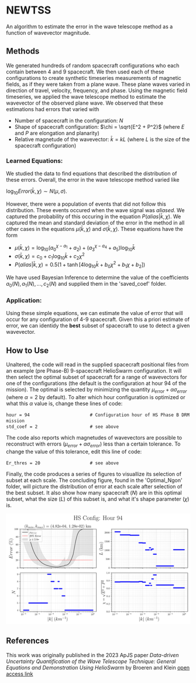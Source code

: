 # NEWTSS
An algorithm to estimate the error in the wave telescope method as a function of wavevector magnitude.



## Methods
We generated hundreds of random spacecraft configurations who each contain between 4 and 9 spacecraft. We then used each of these configurations to create synthetic timeseries measurements of magnetic fields, as if they were taken from a plane wave. These plane waves varied in direction of travel, velocity, frequency, and phase. Using the magnetic field timeseries, we applied the wave telescope method to estimate the wavevector of the observed plane wave. We observed that these estimations had errors that varied with 
- Number of spacecraft in the configuration: $N$
- Shape of spacecraft configuration: $\chi = \sqrt{E^2 + P^2}$ (where $E$ and $P$ are elongation and planarity)
- Relative magnetude of the wavevector: $\bar{k} = kL$ (where $L$ is the size of the spacecraft configuration)

### Learned Equations:
We studied the data to find equations that described the distribution of these errors. Overall, the error in the wave telescope method varied like

$\log_{10}Error(\bar{k},\chi) \sim N(\mu, \sigma).$

However, there were a population of events that did not follow this distribution. These events occured when the wave signal was *aliased*. We captured the probability of this occuring in the equation $P(alias|\bar{k},\chi)$. We captured the mean and standard deviation of the error in the method in all other cases in the equations $\mu(\bar{k},\chi)$ and $\sigma(\bar{k},\chi)$. These equations have the form
- $\mu(\bar{k},\chi) = \log_{10}(a_0^{\chi - a_1} + a_2) + (a_3^{\chi - a_4} + a_5)\log_{10}\bar{k}$
- $\sigma(\bar{k},\chi) = c_0 + c_1\log_{10}\bar{k} + c_2 \chi^2$
- $P(alias|\bar{k},\chi) = 0.5( 1 + \tanh[4\log_{10}\bar{k} + b_0\chi^2 + b_1\chi + b_2] )$

We have used Bayesian Inference to determine the value of the coefficients $a_0(N), a_1(N), ..., c_2(N)$ and supplied them in the 'saved_coef' folder. 

### Application:
Using these simple equations, we can estimate the value of error that will occur for any configuration of 4-9 spacecraft. Given this a priori estimate of error, we can identidy the **best** subset of spacecraft to use to detect a given wavevector. 



## How to Use
Unaltered, the code will read in the supplied spacecraft positional files from an example (pre Phase-B) 9-spacecraft HelioSwarm configuration. It will then select the optimal subset of spacecraft for a range of wavevectors for one of the configurations (the default is the configuration at hour 94 of the mission). The optimal is selected by minimizing the quantity $\mu_{error} + \alpha \sigma_{error}$ (where $\alpha=2$ by default). To alter which hour configuration is optimized or what this $\alpha$ value is, change these lines of code:
```
hour = 94                       # Configuration hour of HS Phase B DRM mission
std_coef = 2                    # see above
```
The code also reports which magnetudes of wavevectors are possible to reconstruct with errors ($\mu_{error} + \alpha \sigma_{error}$) less than a certain tolerance. To change the value of this tolerance, edit this line of code:
```
Er_thres = 20                   # see above
```

Finally, the code produces a series of figures to visuallize its selection of subset at each scale. The concluding figure, found in the 'Optimal_Ngon' folder, will picture the distribution of error at each scale after selection of the best subset. It also show how many spacecraft ($N$) are in this optimal subset, what the size ($L$) of this subset is, and what it's shape parameter ($\chi$) is.

![alt text](NEWTSS_on_HelioSwarm/figures/Optimal_Ngon/HS_hour94.png)



## References
This work was originally published in the 2023 ApJS paper *Data-driven Uncertainty Quantification of the Wave Telescope Technique: General Equations and Demonstration Using HelioSwarm* by Broeren and Klein
[open access link](https://doi.org/10.3847/1538-4365/acc6c7)
